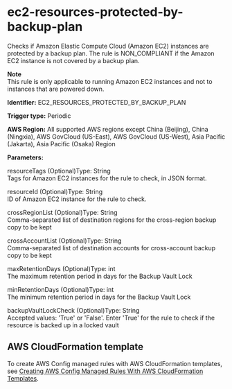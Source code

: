 # ec2\-resources\-protected\-by\-backup\-plan<a name="ec2-resources-protected-by-backup-plan"></a>

Checks if Amazon Elastic Compute Cloud \(Amazon EC2\) instances are protected by a backup plan\. The rule is NON\_COMPLIANT if the Amazon EC2 instance is not covered by a backup plan\.

**Note**  
This rule is only applicable to running Amazon EC2 instances and not to instances that are powered down\.

**Identifier:** EC2\_RESOURCES\_PROTECTED\_BY\_BACKUP\_PLAN

**Trigger type:** Periodic

**AWS Region:** All supported AWS regions except China \(Beijing\), China \(Ningxia\), AWS GovCloud \(US\-East\), AWS GovCloud \(US\-West\), Asia Pacific \(Jakarta\), Asia Pacific \(Osaka\) Region

**Parameters:**

resourceTags \(Optional\)Type: String  
Tags for Amazon EC2 instances for the rule to check, in JSON format\.

resourceId \(Optional\)Type: String  
ID of Amazon EC2 instance for the rule to check\.

crossRegionList \(Optional\)Type: String  
Comma\-separated list of destination regions for the cross\-region backup copy to be kept

crossAccountList \(Optional\)Type: String  
Comma\-separated list of destination accounts for cross\-account backup copy to be kept

maxRetentionDays \(Optional\)Type: int  
The maximum retention period in days for the Backup Vault Lock

minRetentionDays \(Optional\)Type: int  
The minimum retention period in days for the Backup Vault Lock

backupVaultLockCheck \(Optional\)Type: String  
Accepted values: 'True' or 'False'\. Enter 'True' for the rule to check if the resource is backed up in a locked vault

## AWS CloudFormation template<a name="w85aac12c32c17b9d207c17"></a>

To create AWS Config managed rules with AWS CloudFormation templates, see [Creating AWS Config Managed Rules With AWS CloudFormation Templates](aws-config-managed-rules-cloudformation-templates.md)\.